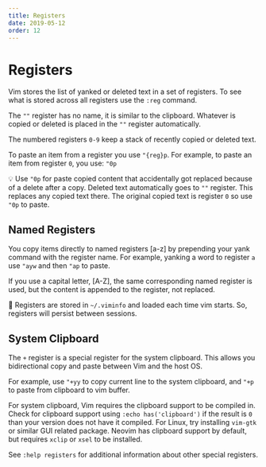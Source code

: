 ```yaml
---
title: Registers
date: 2019-05-12
order: 12
---
```


# Registers

Vim stores the list of yanked or deleted text in a set of registers. To see what is stored across all registers use the `:reg` command.

The `""` register has no name, it is similar to the clipboard. Whatever is copied or deleted is placed in the `""` register automatically.

The numbered registers `0-9` keep a stack of recently copied or deleted text.

To paste an item from a register you use `"{reg}p`. For example, to paste an item from register `0`, you use: `"0p`

<span class="tip">💡</span> Use `"0p` for paste copied content that accidentally got replaced because of a delete after a copy. Deleted text automatically goes to `""` register. This replaces any copied text there. The original copied text is register `0` so use `"0p` to paste.

## Named Registers

You copy items directly to named registers [a-z] by prepending your yank command with the register name. For example, yanking a word to register `a` use `"ayw` and then `"ap` to paste.

If you use a capital letter, [A-Z], the same corresponding named register is used, but the content is appended to the register, not replaced.

<span class="tip">📄</span> Registers are stored in `~/.viminfo` and loaded each time vim starts. So, registers will persist between sessions.

## System Clipboard

The `+` register is a special register for the system clipboard. This allows you bidirectional copy and paste between Vim and the host OS.

For example, use `"+yy` to copy current line to the system clipboard, and `"+p` to paste from clipboard to vim buffer.

For system clipboard, Vim requires the clipboard support to be compiled in. Check for clipboard support using `:echo has('clipboard')` if the result is `0` than your version does not have it compiled. For Linux, try installing `vim-gtk` or similar GUI related package. Neovim has clipboard support by default, but requires `xclip` or `xsel` to be installed.

See `:help registers` for additional information about other special registers.

